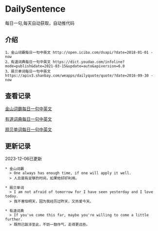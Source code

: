 # DailySentence

每日一句,每天自动获取，自动推代码

## 介绍

```
1、金山词霸每日一句中英文 http://open.iciba.com/dsapi/?date=2018-01-01 - now
2、有道词典每日一句中英文 https://dict.youdao.com/infoline?mode=publish&date=2021-03-15&update=auto&apiversion=6.0
3、扇贝单词每日一句中英文 https://apiv3.shanbay.com/weapps/dailyquote/quote/?date=2016-09-30 - now
```

## 查看记录

[金山词霸每日一句中英文](./data/iciba/)

[有道词典每日一句中英文](./data/youdao/)

[扇贝单词每日一句中英文](./data/shanbay/)

## 更新记录
2023-12-06已更新 
```
* 金山词霸
  > One always has enough time, if one will apply it well.
  > 人总是有足够的时间，如果他好好利用。

* 扇贝单词
  > I am not afraid of tomorrow for I have seen yesterday and I love today.
  > 我不害怕明天，因为我经历过昨天，又热爱今天。

* 有道词典
  > If you've come this far, maybe you're willing to come a little further.
  > 既然已跋涉至此，不妨一鼓作气，走得更远些。

```
